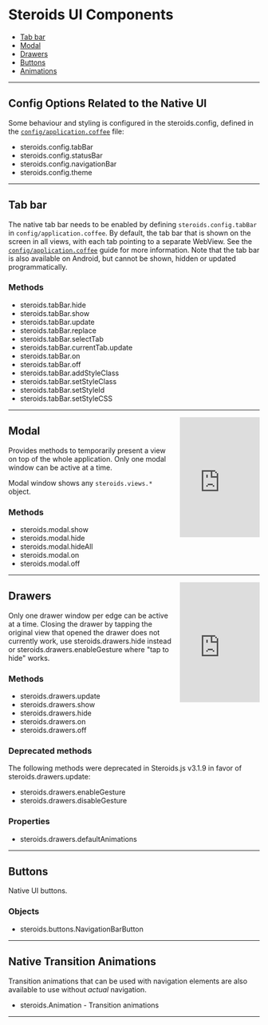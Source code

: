 Steroids&nbsp;UI&nbsp;Components
====================

- [Tab bar](#Steroids%C2%A0UI%C2%A0Components_tab_bar)
- [Modal](#Steroids%C2%A0UI%C2%A0Components_modal)
- [Drawers](#Steroids%C2%A0UI%C2%A0Components_drawers)
- [Buttons](#Steroids%C2%A0UI%C2%A0Components_buttons)
- [Animations](#Steroids%C2%A0UI%C2%A0Components_native_transition_animations)

***

## Config Options Related to the Native UI

Some behaviour and styling is configured in the steroids.config, defined in the [`config/application.coffee`](http://guides.appgyver.com/steroids/guides/project_configuration/config-application-coffee/) file:

- steroids.config.tabBar
- steroids.config.statusBar
- steroids.config.navigationBar
- steroids.config.theme

***

## Tab bar

The native tab bar needs to be enabled by defining `steroids.config.tabBar` in `config/application.coffee`. By default, the tab bar that is shown on the screen in all views, with each tab pointing to a separate WebView. See the [`config/application.coffee`](http://guides.appgyver.com/steroids/guides/project_configuration/config-application-coffee/#steroidsconfigtabbar) guide for more information. Note that the tab bar is also available on Android, but cannot be shown, hidden or updated programmatically.


### Methods

  - steroids.tabBar.hide
  - steroids.tabBar.show
  - steroids.tabBar.update
  - steroids.tabBar.replace
  - steroids.tabBar.selectTab
  - steroids.tabBar.currentTab.update
  - steroids.tabBar.on
  - steroids.tabBar.off
  - steroids.tabBar.addStyleClass
  - steroids.tabBar.setStyleClass
  - steroids.tabBar.setStyleId
  - steroids.tabBar.setStyleCSS


***

<iframe src="http://player.vimeo.com/video/58669801?autoplay=1&loop=1" width="160" height="240" frameborder="0" webkitAllowFullScreen mozallowfullscreen allowFullScreen style="float:right;margin-left:10px;"></iframe>

## Modal

Provides methods to temporarily present a view on top of the whole application. Only one modal window can be active at a time.

Modal window shows any `steroids.views.*` object.

### Methods

- steroids.modal.show
- steroids.modal.hide
- steroids.modal.hideAll
- steroids.modal.on
- steroids.modal.off

***

<iframe src="http://player.vimeo.com/video/65635561?autoplay=1&loop=1" width="160" height="240" frameborder="0" webkitAllowFullScreen mozallowfullscreen allowFullScreen style="float:right;margin-left:10px;"></iframe>

## Drawers

Only one drawer window per edge can be active at a time.  Closing the drawer by tapping the original view that opened the drawer does not currently work, use steroids.drawers.hide instead or steroids.drawers.enableGesture where "tap to hide" works.


### Methods

- steroids.drawers.update
- steroids.drawers.show
- steroids.drawers.hide
- steroids.drawers.on
- steroids.drawers.off

### Deprecated methods

The following methods were deprecated in Steroids.js v3.1.9 in favor of steroids.drawers.update:

- steroids.drawers.enableGesture
- steroids.drawers.disableGesture

### Properties

- steroids.drawers.defaultAnimations

***

## Buttons

Native UI buttons.


### Objects
 - steroids.buttons.NavigationBarButton

***

## Native Transition Animations

Transition animations that can be used with navigation elements are also available to use without _actual_ navigation.

- steroids.Animation - Transition animations

***